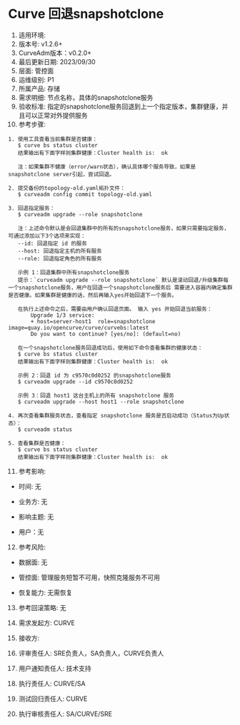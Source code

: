 # Curve 回退snapshotclone

1. 适用环境: 
2. 版本号: v1.2.6+
3. CurveAdm版本：v0.2.0+
4. 最后更新日期: 2023/09/30
5. 层面: 管控面
6. 运维级别: P1
7. 所属产品: 存储
8. 需求明细: 节点名称，具体的snapshotclone服务
9. 验收标准: 指定的snapshotclone服务回退到上一个指定版本，集群健康，并且可以正常对外提供服务
10. 参考步骤:

```plaintext
1. 使用工具查看当前集群是否健康：
   $ curve bs status cluster
   结果输出有下面字样则集群健康：Cluster health is:  ok
   
   注：如果集群不健康（error/warn状态），确认具体哪个服务导致，如果是snapshotclone server引起，尝试回退。
   
2. 提交备份的topology-old.yaml拓扑文件：
   $ curveadm config commit topology-old.yaml
   
3. 回退指定服务：
   $ curveadm upgrade --role snapshotclone
   
   注：上述命令默认是会回退集群中的所有的snapshotclone服务，如果只需要指定服务，可通过添加以下3个选项来实现：
   --id: 回退指定 id 的服务
   --host: 回退指定主机的所有服务
   --role: 回退指定角色的所有服务

   示例 1：回退集群中所有snapshotclone服务
   提示：`curveadm upgrade --role snapshotclone` 默认是滚动回退/升级集群每一个snapshotclone服务，用户在回退一个snapshotclone服务后 需要进入容器内确定集群是否健康。如果集群是健康的话，然后再输入yes开始回退下一个服务。
   
   在执行上述命令之后，需要由用户确认回退页面。 输入 yes 开始回退当前服务：
       Upgrade 1/3 service:
       + host=server-host1  role=snapshotclone  image=quay.io/opencurve/curve/curvebs:latest
       Do you want to continue? [yes/no]: (default=no)

   在一个snapshotclone服务回退成功后，使用如下命令查看集群的健康状态：
   $ curve bs status cluster
   结果输出有下面字样则集群健康：Cluster health is:  ok
   
   示例 2：回退 id 为 c9570c0d0252 的snapshotclone服务
   $ curveadm upgrade --id c9570c0d0252
   
   示例 3：回退 host1 这台主机上的所有 snapshotclone 服务
   $ curveadm upgrade --host host1 --role snapshotclone
   
4. 再次查看集群服务状态，查看指定 snapshotclone 服务是否启动成功（Status为Up状态）：
   $ curveadm status
   
5. 查看集群是否健康：
   $ curve bs status cluster
   结果输出有下面字样则集群健康：Cluster health is:  ok
```

11. 参考影响:

* 时间: 无

* 业务方: 无

* 影响主题: 无

* 用户：无

12. 参考风险:

* 数据面: 无

* 管控面: 管理服务短暂不可用，快照克隆服务不可用

* 恢复能力: 无需恢复

13. 参考回滚策略: 无

14. 需求发起方: CURVE

15. 接收方:

16. 评审责任人: SRE负责人，SA负责人，CURVE负责人

17. 用户通知责任人: 技术支持

18. 执行责任人: CURVE/SA

19. 测试回归责任人: CURVE

20. 执行审核责任人: SA/CURVE/SRE